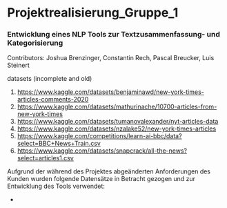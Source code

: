 # Projektrealisierung_Gruppe_1
### Entwicklung eines NLP Tools zur Textzusammenfassung- und Kategorisierung

Contributors: Joshua Brenzinger, Constantin Rech, Pascal Breucker, Luis Steinert

datasets (incomplete and old)
1. https://www.kaggle.com/datasets/benjaminawd/new-york-times-articles-comments-2020
2. https://www.kaggle.com/datasets/mathurinache/10700-articles-from-new-york-times
3. https://www.kaggle.com/datasets/tumanovalexander/nyt-articles-data
4. https://www.kaggle.com/datasets/nzalake52/new-york-times-articles
5. https://www.kaggle.com/competitions/learn-ai-bbc/data?select=BBC+News+Train.csv
6. https://www.kaggle.com/datasets/snapcrack/all-the-news?select=articles1.csv

Aufgrund der während des Projektes abgeänderten Anforderungen des Kunden wurden folgende Datensätze in Betracht gezogen und zur Entwicklung des Tools verwendet:

- 
